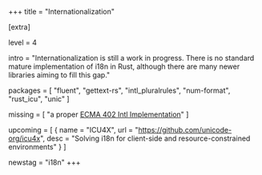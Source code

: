 +++
title = "Internationalization"

[extra]

level = 4

intro = "Internationalization is still a work in progress. There is no standard mature implementation of i18n in Rust, although there are many newer libraries aiming to fill this gap."


packages = [
  "fluent",
  "gettext-rs",
  "intl_pluralrules",
  "num-format",
  "rust_icu",
  "unic"
]

missing = [
  "a proper [ECMA 402 Intl Implementation](https://github.com/rust-lang/rfcs/issues/858)"
]

upcoming = [
  { name = "ICU4X", url = "https://github.com/unicode-org/icu4x", desc = "Solving i18n for client-side and resource-constrained environments" }
]

newstag = "i18n"
+++
